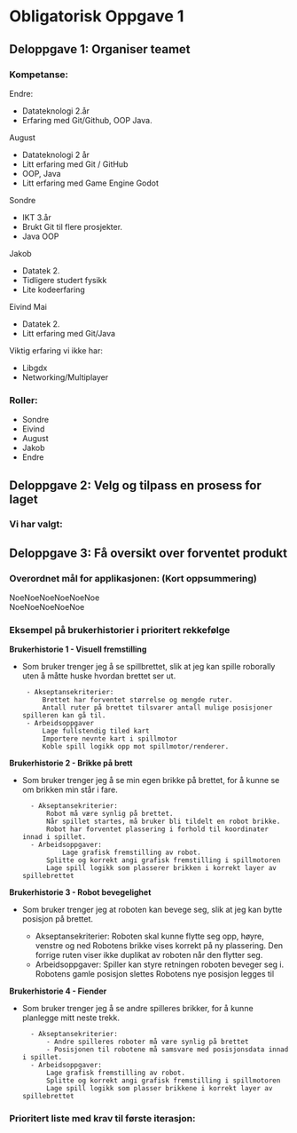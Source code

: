 # Obligatorisk Oppgave 1


## Deloppgave 1: Organiser teamet
### Kompetanse:

Endre:
* Datateknologi 2.år
* Erfaring med Git/Github, OOP Java.

August
* Datateknologi 2 år
* Litt erfaring med Git / GitHub
* OOP, Java
* Litt erfaring med Game Engine Godot

Sondre
* IKT 3.år
* Brukt Git til flere prosjekter.
* Java OOP

Jakob
* Datatek 2.
* Tidligere studert fysikk
* Lite kodeerfaring

Eivind Mai
* Datatek 2.
* Litt erfaring med Git/Java

Viktig erfaring vi ikke har:
* Libgdx
* Networking/Multiplayer


### Roller:
* Sondre
* Eivind
* August
* Jakob
* Endre


## Deloppgave 2: Velg og tilpass en prosess for laget
### Vi har valgt: 

## Deloppgave 3: Få oversikt over forventet produkt

### Overordnet mål for applikasjonen: (Kort oppsummering)
NoeNoeNoeNoeNoeNoe<br>
NoeNoeNoeNoeNoe
### Eksempel på brukerhistorier i prioritert rekkefølge
<b>Brukerhistorie 1 - Visuell fremstilling</b>

-  Som bruker trenger jeg å se spillbrettet, slik at jeg kan spille roborally uten å måtte huske hvordan brettet ser ut.

		- Akseptansekriterier: 
			Brettet har forventet størrelse og mengde ruter.
			Antall ruter på brettet tilsvarer antall mulige posisjoner spilleren kan gå til.
		- Arbeidsoppgaver
			Lage fullstendig tiled kart
			Importere nevnte kart i spillmotor
			Koble spill logikk opp mot spillmotor/renderer.

<b>Brukerhistorie 2 - Brikke på brett</b>

- Som bruker trenger jeg å se min egen brikke på brettet, for å kunne se om brikken min står i fare.

		- Akseptansekriterier:
			Robot må være synlig på brettet.
			Når spillet startes, må bruker bli tildelt en robot brikke.
			Robot har forventet plassering i forhold til koordinater innad i spillet.
		- Arbeidsoppgaver:
	       		Lage grafisk fremstilling av robot.
			Splitte og korrekt angi grafisk fremstilling i spillmotoren
			Lage spill logikk som plasserer brikken i korrekt layer av spillebrettet

<b>Brukerhistorie 3 - Robot bevegelighet</b>

- Som bruker trenger jeg at roboten kan bevege seg, slik at jeg kan bytte posisjon på brettet.

  	- Akseptansekriterier:
            Roboten skal kunne flytte seg opp, høyre, venstre og ned
            Robotens brikke vises korrekt på ny plassering.
            Den forrige ruten viser ikke duplikat av roboten når den flytter seg.
  	- Arbeidsoppgaver:
            Spiller kan styre retningen roboten beveger seg i.
            Robotens gamle posisjon slettes
            Robotens nye posisjon legges til

<b>Brukerhistorie 4 - Fiender </b>

- Som bruker trenger jeg å se andre spilleres brikker, for å kunne planlegge mitt neste trekk.
  
		- Akseptansekriterier:
			- Andre spilleres roboter må være synlig på brettet 
			- Posisjonen til robotene må samsvare med posisjonsdata innad i spillet.
		- Arbeidsoppgaver:
            Lage grafisk fremstilling av robot.
            Splitte og korrekt angi grafisk fremstilling i spillmotoren
            Lage spill logikk som plasser brikkene i korrekt layer av spillebrettet



### Prioritert liste med krav til første iterasjon:
